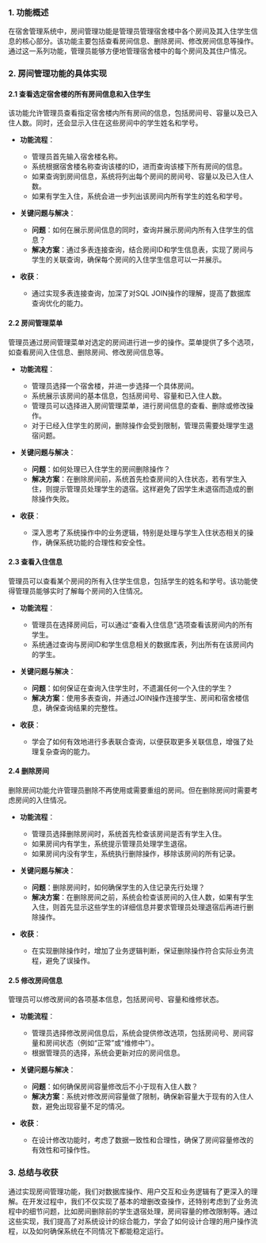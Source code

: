 
### 1. 功能概述

在宿舍管理系统中，房间管理功能是管理员管理宿舍楼中各个房间及其入住学生信息的核心部分。该功能主要包括查看房间信息、删除房间、修改房间信息等操作。通过这一系列功能，管理员能够方便地管理宿舍楼中的每个房间及其住户情况。

### 2. 房间管理功能的具体实现

#### 2.1 查看选定宿舍楼的所有房间信息和入住学生

该功能允许管理员查看指定宿舍楼内所有房间的信息，包括房间号、容量以及已入住人数。同时，还会显示入住在这些房间中的学生姓名和学号。

- **功能流程**：
    
    - 管理员首先输入宿舍楼名称。
    - 系统根据宿舍楼名称查询该楼的ID，进而查询该楼下所有房间的信息。
    - 如果查询到房间信息，系统将列出每个房间的房间号、容量以及已入住人数。
    - 如果有学生入住，系统会进一步列出该房间内所有学生的姓名和学号。
- **关键问题与解决**：
    
    - **问题**：如何在展示房间信息的同时，查询并展示房间内所有入住学生的信息？
    - **解决方案**：通过多表连接查询，结合房间ID和学生信息表，实现了房间与学生的关联查询，确保每个房间的入住学生信息可以一并展示。
- **收获**：
    
    - 通过实现多表连接查询，加深了对SQL JOIN操作的理解，提高了数据库查询优化的能力。

#### 2.2 房间管理菜单

管理员通过房间管理菜单对选定的房间进行进一步的操作。菜单提供了多个选项，如查看房间入住信息、删除房间、修改房间信息等。

- **功能流程**：
    
    - 管理员选择一个宿舍楼，并进一步选择一个具体房间。
    - 系统展示该房间的基本信息，包括房间号、容量和已入住人数。
    - 管理员可以选择进入房间管理菜单，进行房间信息的查看、删除或修改操作。
    - 对于已经入住学生的房间，删除操作会受到限制，管理员需要处理学生退宿问题。
- **关键问题与解决**：
    
    - **问题**：如何处理已入住学生的房间删除操作？
    - **解决方案**：在删除房间前，系统首先检查房间的入住状态，若有学生入住，则提示管理员处理学生的退宿。这样避免了因学生未退宿而造成的删除操作失败。
- **收获**：
    
    - 深入思考了系统操作中的业务逻辑，特别是处理与学生入住状态相关的操作，确保系统功能的合理性和安全性。

#### 2.3 查看入住信息

管理员可以查看某个房间的所有入住学生信息，包括学生的姓名和学号。该功能使得管理员能够实时了解每个房间的入住情况。

- **功能流程**：
    
    - 管理员在选择房间后，可以通过“查看入住信息”选项查看该房间内的所有学生。
    - 系统通过查询与房间ID和学生信息相关的数据库表，列出所有在该房间内的学生。
- **关键问题与解决**：
    
    - **问题**：如何保证在查询入住学生时，不遗漏任何一个入住的学生？
    - **解决方案**：使用多表查询，并通过JOIN操作连接学生、房间和宿舍楼信息，确保查询结果的完整性。
- **收获**：
    
    - 学会了如何有效地进行多表联合查询，以便获取更多关联信息，增强了处理复杂查询的能力。

#### 2.4 删除房间

删除房间功能允许管理员删除不再使用或需要重组的房间。但在删除房间时需要考虑房间的入住情况。

- **功能流程**：
    
    - 管理员选择删除房间时，系统首先检查该房间是否有学生入住。
    - 如果房间内有学生，系统提示管理员处理学生退宿。
    - 如果房间内没有学生，系统执行删除操作，移除该房间的所有记录。
- **关键问题与解决**：
    
    - **问题**：删除房间时，如何确保学生的入住记录先行处理？
    - **解决方案**：在删除房间之前，系统会检查该房间的入住人数，如果有学生入住，则首先显示这些学生的详细信息并要求管理员处理退宿后再进行删除操作。
- **收获**：
    
    - 在实现删除操作时，增加了业务逻辑判断，保证删除操作符合实际业务流程，避免了误操作。

#### 2.5 修改房间信息

管理员可以修改房间的各项基本信息，包括房间号、容量和维修状态。

- **功能流程**：
    
    - 管理员选择修改房间信息后，系统会提供修改选项，包括房间号、房间容量和房间状态（例如“正常”或“维修中”）。
    - 根据管理员的选择，系统会更新对应的房间信息。
- **关键问题与解决**：
    
    - **问题**：如何确保房间容量修改后不小于现有入住人数？
    - **解决方案**：系统对修改房间容量做了限制，确保新容量大于现有的入住人数，避免出现容量不足的情况。
- **收获**：
    
    - 在设计修改功能时，考虑了数据一致性和合理性，确保了房间容量修改的有效性和可操作性。

### 3. 总结与收获

通过实现房间管理功能，我们对数据库操作、用户交互和业务逻辑有了更深入的理解。在开发过程中，我们不仅实现了基本的增删改查操作，还特别考虑到了业务流程中的细节问题，比如房间删除前的学生退宿处理，房间容量的修改限制等。通过这些实现，我们提高了对系统设计的综合能力，学会了如何设计合理的用户操作流程，以及如何确保系统在不同情况下都能稳定运行。